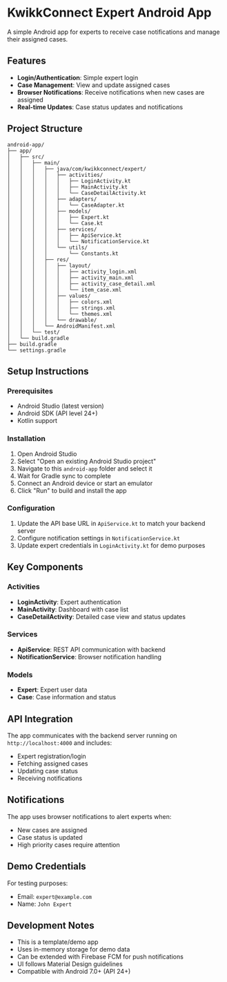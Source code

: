 # KwikkConnect Expert Android App

A simple Android app for experts to receive case notifications and manage their assigned cases.

## Features

- **Login/Authentication**: Simple expert login
- **Case Management**: View and update assigned cases
- **Browser Notifications**: Receive notifications when new cases are assigned
- **Real-time Updates**: Case status updates and notifications

## Project Structure

```
android-app/
├── app/
│   ├── src/
│   │   ├── main/
│   │   │   ├── java/com/kwikkconnect/expert/
│   │   │   │   ├── activities/
│   │   │   │   │   ├── LoginActivity.kt
│   │   │   │   │   ├── MainActivity.kt
│   │   │   │   │   └── CaseDetailActivity.kt
│   │   │   │   ├── adapters/
│   │   │   │   │   └── CaseAdapter.kt
│   │   │   │   ├── models/
│   │   │   │   │   ├── Expert.kt
│   │   │   │   │   └── Case.kt
│   │   │   │   ├── services/
│   │   │   │   │   ├── ApiService.kt
│   │   │   │   │   └── NotificationService.kt
│   │   │   │   └── utils/
│   │   │   │       └── Constants.kt
│   │   │   ├── res/
│   │   │   │   ├── layout/
│   │   │   │   │   ├── activity_login.xml
│   │   │   │   │   ├── activity_main.xml
│   │   │   │   │   ├── activity_case_detail.xml
│   │   │   │   │   └── item_case.xml
│   │   │   │   ├── values/
│   │   │   │   │   ├── colors.xml
│   │   │   │   │   ├── strings.xml
│   │   │   │   │   └── themes.xml
│   │   │   │   └── drawable/
│   │   │   └── AndroidManifest.xml
│   │   └── test/
│   └── build.gradle
├── build.gradle
└── settings.gradle
```

## Setup Instructions

### Prerequisites
- Android Studio (latest version)
- Android SDK (API level 24+)
- Kotlin support

### Installation
1. Open Android Studio
2. Select "Open an existing Android Studio project"
3. Navigate to this `android-app` folder and select it
4. Wait for Gradle sync to complete
5. Connect an Android device or start an emulator
6. Click "Run" to build and install the app

### Configuration
1. Update the API base URL in `ApiService.kt` to match your backend server
2. Configure notification settings in `NotificationService.kt`
3. Update expert credentials in `LoginActivity.kt` for demo purposes

## Key Components

### Activities
- **LoginActivity**: Expert authentication
- **MainActivity**: Dashboard with case list
- **CaseDetailActivity**: Detailed case view and status updates

### Services
- **ApiService**: REST API communication with backend
- **NotificationService**: Browser notification handling

### Models
- **Expert**: Expert user data
- **Case**: Case information and status

## API Integration

The app communicates with the backend server running on `http://localhost:4000` and includes:
- Expert registration/login
- Fetching assigned cases
- Updating case status
- Receiving notifications

## Notifications

The app uses browser notifications to alert experts when:
- New cases are assigned
- Case status is updated
- High priority cases require attention

## Demo Credentials

For testing purposes:
- Email: `expert@example.com`
- Name: `John Expert`

## Development Notes

- This is a template/demo app
- Uses in-memory storage for demo data
- Can be extended with Firebase FCM for push notifications
- UI follows Material Design guidelines
- Compatible with Android 7.0+ (API 24+) 